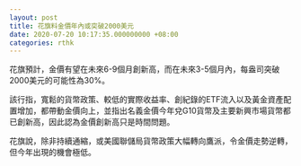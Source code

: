 ```yaml
---
layout: post
title: 花旗料金價年內或突破2000美元
date: 2020-07-20 10:17:35.000000000 +08:00
categories: rthk
---
```


花旗預計，金價有望在未來6-9個月創新高，而在未來3-5個月內，每盎司突破2000美元的可能性為30%。

該行指，寬鬆的貨幣政策、較低的實際收益率、創紀錄的ETF流入以及黃金資產配置增加，都帶動金價向上，並指出名義金價今年兌G10貨幣及主要新興市場貨幣都已創新高，因此認為金價創新高只是時間問題。

花旗說，除非持續通縮，或美國聯儲局貨幣政策大幅轉向鷹派，令金價走勢逆轉，但今年出現的機會極低。
